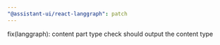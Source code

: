 ```yaml
---
"@assistant-ui/react-langgraph": patch
---
```


fix(langgraph): content part type check should output the content type
